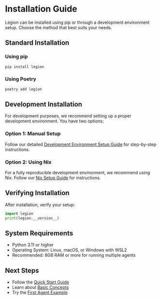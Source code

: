 # Installation Guide

Legion can be installed using pip or through a development environment setup. Choose the method that best suits your needs.

## Standard Installation

### Using pip

```bash
pip install legion
```

### Using Poetry

```bash
poetry add legion
```

## Development Installation

For development purposes, we recommend setting up a proper development environment. You have two options:

### Option 1: Manual Setup

Follow our detailed [Development Environment Setup Guide](../development-guide/setup.md#manual-installation) for step-by-step instructions.

### Option 2: Using Nix

For a fully reproducible development environment, we recommend using Nix. Follow our [Nix Setup Guide](../development-guide/setup.md#nix-setup) for instructions.

## Verifying Installation

After installation, verify your setup:

```python
import legion
print(legion.__version__)
```

## System Requirements

- Python 3.11 or higher
- Operating System: Linux, macOS, or Windows with WSL2
- Recommended: 8GB RAM or more for running multiple agents

## Next Steps

- Follow the [Quick Start Guide](quick-start.md)
- Learn about [Basic Concepts](basic-concepts.md)
- Try the [First Agent Example](first-agent.md)
